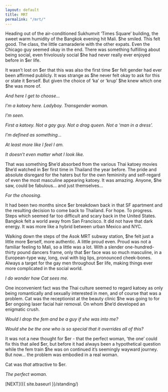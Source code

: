 ```yaml
---
layout: default
title: MRT
permalink: "/mrt/"
---
```

<!-- wp:paragraph -->

Heading out of the air-conditioned Sukhumvit ‘Times Square’ building, the sweet warm humidity of the Bangkok evening hit Mali. $he smiled. This felt good. The class, the little camaraderie with the other expats. Even the Chicago guy seemed okay in the end. There was something fulfilling about being social, even frivolously social $he had never really ever enjoyed before in $er life.&nbsp;

<!-- /wp:paragraph -->

<!-- wp:paragraph -->

It wasn’t lost on $er that this was also the first time $er felt gender had ever been affirmed publicly. It was strange as $he never felt okay to ask for this or state it $erself. But given the choice of ‘ka’ or ‘krup’ $he knew which one $he was more of.

<!-- /wp:paragraph -->

<!-- wp:paragraph -->

_And here I get to choose…&nbsp;_

<!-- /wp:paragraph -->

<!-- wp:paragraph -->

_I’m a katoey here. Ladyboy. Transgender woman._

<!-- /wp:paragraph -->

<!-- wp:paragraph -->

_I’m seen.&nbsp;_

<!-- /wp:paragraph -->

<!-- wp:paragraph -->

_First a katoey. Not a gay guy. Not a drag queen. Not a ‘man in a dress’.&nbsp;_

<!-- /wp:paragraph -->

<!-- wp:paragraph -->

_I’m defined as something…&nbsp;_

<!-- /wp:paragraph -->

<!-- wp:paragraph -->

_At least more like I feel I am._

<!-- /wp:paragraph -->

<!-- wp:paragraph -->

_It doesn’t even matter what I look like._

<!-- /wp:paragraph -->

<!-- wp:paragraph -->

That was something $he’d absorbed from the various Thai katoey movies $he’d watched in $er first time in Thailand the year before. The pride and absolute disregard for the haters but for the own femininity and self-regard of even the most masculine appearing katoey. It was amazing. Anyone, $he saw, could be fabulous… and just themselves…

<!-- /wp:paragraph -->

<!-- wp:paragraph -->

_For the choosing. &nbsp;_

<!-- /wp:paragraph -->

<!-- wp:paragraph -->

It had been two months since $er breakdown back in that SF apartment and the resulting decision to come back to Thailand. For hope. To progress. Steps which seemed far too difficult and scary back in the United States. Bangkok felt a world away from San Francisco. It did not have that dark energy. It was more like a hybrid between urban Mexico and NYC.&nbsp;

<!-- /wp:paragraph -->

<!-- wp:paragraph -->

Walking down the steps of the Asok MRT subway station, $he felt just a little more $erself, more authentic. A little proud even. Proud was not a familiar feeling to Mali, so a little was a lot. With a slender one-hundred-thirty pound dancers frame, only that $er face was so much masculine, in a European-type way, long, oval with big lips, pronounced cheek-bones. Always a target for the gay men throughout $er life, making things ever more complicated in the social world.&nbsp;

<!-- /wp:paragraph -->

<!-- wp:paragraph -->

_I do wonder how Cat sees me.&nbsp;_

<!-- /wp:paragraph -->

<!-- wp:paragraph -->

One inconvenient fact was the Thai culture seemed to regard katoey as only being romantically and sexually interested in men, and of course that was a problem. Cat was the receptionist at the beauty clinic $he was going to for $er ongoing laser facial hair removal. On whom $he’d developed an enigmatic crush.&nbsp;

<!-- /wp:paragraph -->

<!-- wp:paragraph -->

_Would I drop the fem and be a guy if she was into me?&nbsp;_

<!-- /wp:paragraph -->

<!-- wp:paragraph -->

_Would she be the one who is so special that it overrides all of this?&nbsp;_

<!-- /wp:paragraph -->

<!-- wp:paragraph -->

It was not a new thought for $er - that the perfect woman, ‘the one’ could fix this that ailed $er, but before it had always been a hypothetical question while the fem train $he was on continued it’s seemingly wayward journey. But now… the problem was embodied in a real woman.&nbsp;

<!-- /wp:paragraph -->

<!-- wp:paragraph -->

Cat was _that_ attractive to $er.

<!-- /wp:paragraph -->

<!-- wp:paragraph -->

_The perfect woman._

<!-- /wp:paragraph -->

<!-- wp:paragraph -->

[NEXT]({{ site.baseurl }}/standing/)

<!-- /wp:paragraph -->

